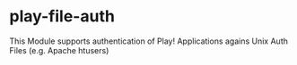 play-file-auth
==============

This Module supports authentication of Play! Applications agains Unix Auth Files (e.g. Apache htusers)